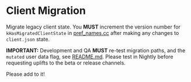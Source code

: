 # Client Migration

Migrate legacy client state. You **MUST** increment the version number for `kHasMigratedClientState` in [pref_names.cc](../../../pref_names.cc) after making any changes to `client.json` state.

**IMPORTANT:** Development and QA **MUST** re-test migration paths, and the `mutated` user data flag, see [README.md](../../account/user_data/README.md). Please test in Nightly before requesting uplifts to the beta or release channels.

Please add to it!
